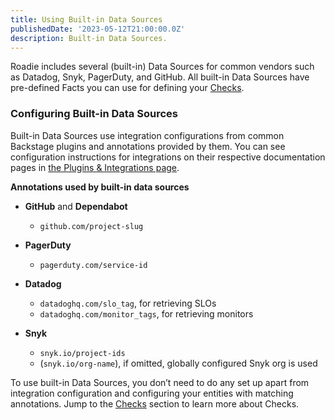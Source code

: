 ```yaml
---
title: Using Built-in Data Sources
publishedDate: '2023-05-12T21:00:00.0Z'
description: Built-in Data Sources.
---
```


 Roadie includes several (built-in) Data Sources for common vendors such as Datadog, Snyk, PagerDuty, and GitHub. All built-in Data Sources have pre-defined Facts you can use for defining your [Checks](../checks/).

### Configuring Built-in Data Sources

Built-in Data Sources use integration configurations from common Backstage plugins and annotations provided by them. You can see configuration instructions for integrations on their respective documentation pages in [the Plugins & Integrations page](/docs/integrations/).

**Annotations used by built-in data sources**

* **GitHub** and **Dependabot**
  * `github.com/project-slug`

* **PagerDuty**
  * `pagerduty.com/service-id`

* **Datadog**
  * `datadoghq.com/slo_tag`, for retrieving SLOs 
  * `datadoghq.com/monitor_tags`, for retrieving monitors

* **Snyk**
  * `snyk.io/project-ids` 
  * (`snyk.io/org-name`), if omitted, globally configured Snyk org is used


To use built-in Data Sources, you don’t need to do any set up apart from integration configuration and configuring your entities with matching annotations. Jump to the [Checks](../checks/) section to learn more about Checks.
